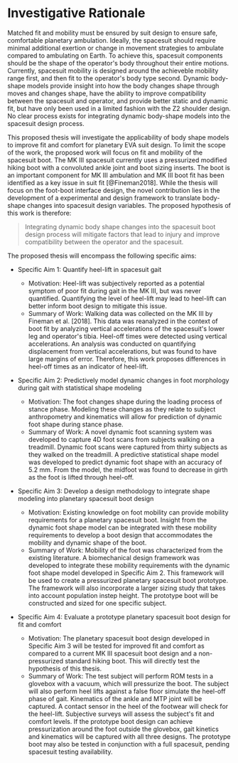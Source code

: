 # Investigative Rationale

Matched fit and mobility must be ensured by suit design to ensure safe, comfortable planetary ambulation. 
Ideally, the spacesuit should require minimal additional exertion or change in movement strategies to ambulate compared to ambulating on Earth. 
To achieve this, spacesuit components should be the shape of the operator's body throughout their entire motions. 
Currently, spacesuit mobility is designed around the achieveble mobility range first, and then fit to the operator's body type second. 
Dynamic body-shape models provide insight into how the body changes shape through  moves and changes shape, have the ability to improve compatibility between the spacesuit and operator, and provide better static and dynamic fit, but have only been used in a limited fashion with the Z2 shoulder design.
No clear process exists for integrating dynamic body-shape models into the spacesuit design process. 

This proposed thesis will investigate the applicability of body shape models to improve fit and comfort for planetary EVA suit design. 
To limit the scope of the work, the proposed work will focus on fit and mobility of the spacesuit boot.
The MK III spacesuit currently uses a pressurized modified hiking boot with a convoluted ankle joint and boot sizing inserts.
The boot is an important component for MK III ambulation and MK III boot fit has been identified as a key issue in suit fit [@Fineman2018].
While the thesis will focus on the foot-boot interface design, the novel contribution lies in the development of a experimental and design framework to translate body-shape changes into spacesuit design variables.
The proposed hypothesis of this work is therefore:

> Integrating dynamic body shape changes into the spacesuit boot design process will mitigate factors that lead to injury and improve compatibility between the operator and the spacesuit. 

The proposed thesis will encompass the following specific aims:

- Specific Aim 1: Quantify heel-lift in spacesuit gait 
    - Motivation: Heel-lift was subjectively reported as a potential symptom of poor fit during gait in the MK III, but was never quantified. Quantifying the level of heel-lift may lead to heel-lift can better inform boot design to mitigate this issue. 
    - Summary of Work: Walking data was collected on the MK III by Fineman et al. [2018]. This data was reanalyzed in the context of boot fit by analyzing vertical accelerations of the spacesuit's lower leg and operator's tibia. Heel-off times were detected using vertical accelerations. An analysis was conducted on quantifying displacement from vertical accelerations, but was found to have large margins of error. Therefore, this work proposes differences in heel-off times as an indicator of heel-lift. 

- Specific Aim 2: Predictively model dynamic changes in foot morphology during gait with statistical shape modeling
    - Motivation: The foot changes shape during the loading process of stance phase. Modeling these changes as they relate to subject anthropometry and kinematics will allow for prediction of dynamic foot shape during stance phase. 
    - Summary of Work: A novel dynamic foot scanning system was developed to capture 4D foot scans from subjects walking on a treadmill. Dynamic foot scans were captured from thirty subjects as they walked on the treadmill. A predictive statistical shape model was developed to predict dynamic foot shape with an accuracy of 5.2 mm. From the model, the midfoot was found to decrease in girth as the foot is lifted through heel-off.

- Specific Aim 3: Develop a design methodology to integrate shape modeling into planetary spacesuit boot design
    - Motivation: Existing knowledge on foot mobility can provide mobility requirements for a planetary spacesuit boot. Insight from the dynamic foot shape model can be integrated with these mobility requirements to develop a boot design that accommodates the mobility and dynamic shape of the boot. 
    - Summary of Work: Mobility of the foot was characterized from the existing literature. A biomechanical design framework was developed to integrate these mobility requirements with the dynamic foot shape model developed in Specific Aim 2. This framework will be used to create a pressurized planetary spacesuit boot prototype. The framework will also incorporate a larger sizing study that takes into account population instep height. The prototype boot will be constructed and sized for one specific subject. 

- Specific Aim 4: Evaluate a prototype planetary spacesuit boot design for fit and comfort
    - Motivation: The planetary spacesuit boot design developed in Specific Aim 3 will be tested for improved fit and comfort as compared to a current MK III spacesuit boot design and a non-pressurized standard hiking boot. This will directly test the hypothesis of this thesis. 
    - Summary of Work:  The test subject will perform ROM tests in a glovebox with a vacuum, which will pressurize the boot. The subject will also perform heel lifts against a false floor simulate the heel-off phase of gait. Kinematics of the ankle and MTP joint will be captured. A contact sensor in the heel of the footwear will check for the heel-lift. Subjective surveys will assess the subject's fit and comfort levels. If the prototype boot design can achieve pressurization around the foot outside the glovebox, gait kinetics and kinematics will be captured with all three designs. The prototype boot may also be tested in conjunction with a full spacesuit, pending spacesuit testing availability. 

